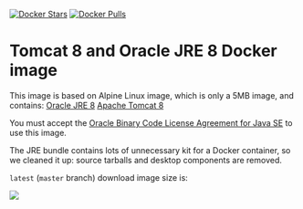 [![Docker Stars](https://img.shields.io/docker/stars/dmreiland/alpine-tomcat8.svg?style=flat-square)](https://hub.docker.com/r/dmreiland/alpine-tomcat8/)
[![Docker Pulls](https://img.shields.io/docker/pulls/dmreiland/alpine-tomcat8.svg?style=flat-square)](https://hub.docker.com/r/dmreiland/alpine-tomcat8/)


# Tomcat 8 and Oracle JRE 8 Docker image

This image is based on Alpine Linux image, which is only a 5MB image, and contains:
[Oracle JRE 8](http://www.oracle.com/technetwork/java/javase/overview/index.html)
[Apache Tomcat 8](https://tomcat.apache.org/download-80.cgi)

You must accept the
[Oracle Binary Code License Agreement for Java SE](http://www.oracle.com/technetwork/java/javase/terms/license/index.html)
to use this image.

The JRE bundle contains lots of unnecessary kit for a Docker container, so we cleaned it up: source tarballs and desktop components are removed.

`latest` (`master` branch) download image size is:

[![](https://images.microbadger.com/badges/image/dmreiland/alpine-tomcat8:latest.svg)](http://microbadger.com/images/dmreiland/alpine-tomcat8:latest "Get your own image badge on microbadger.com")
